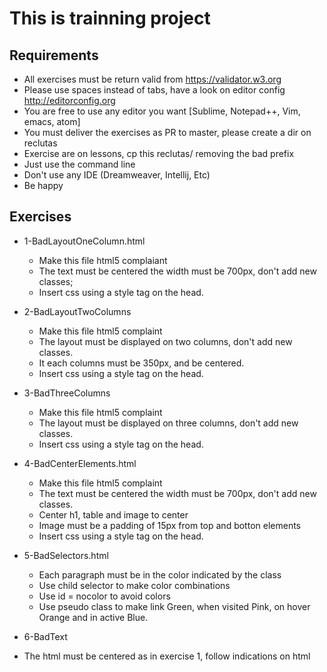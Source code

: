 # This is trainning project 

## Requirements
* All exercises must be return valid from https://validator.w3.org
* Please use spaces instead of tabs, have a look on editor config http://editorconfig.org
* You are free to  use any editor you want [Sublime, Notepad++, Vim, emacs, atom]
* You must deliver the exercises as PR to master, please create a dir on reclutas
* Exercise are on lessons, cp this reclutas/<recluta-name> removing the bad prefix
* Just use the command line
* Don't use any IDE (Dreamweaver, Intellij, Etc)
* Be happy


## Exercises
* 1-BadLayoutOneColumn.html
  * Make this file html5 complaiant
  * The text must be centered the width must be 700px, don't add new classes;
  * Insert css using a style tag on the head.
* 2-BadLayoutTwoColumns
  * Make this file html5 complaint
  * The layout must be displayed on two columns, don't add new classes.
  * It each columns must be 350px, and be centered.
  * Insert css using a style tag on the head.
* 3-BadThreeColumns
  * Make this file html5 complaint
  * The layout must be displayed on three columns, don't add new classes.
  * Insert css using a style tag on the head.
* 4-BadCenterElements.html
  * Make this file html5 complaint
  * The text must be centered the width must be 700px, don't add new classes.
  * Center h1, table and image to center
  * Image must be a padding of 15px from top and botton elements
  * Insert css using a style tag on the head.
* 5-BadSelectors.html
  * Each paragraph must be in the color indicated by the class
  * Use child selector to make color combinations
  * Use id = nocolor to avoid colors
  * Use pseudo class to make link Green, when visited Pink, on hover Orange and in active Blue.

 * 6-BadText
  * The html must be centered as in exercise 1, follow indications on html
